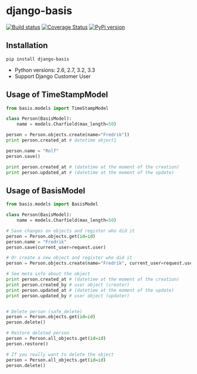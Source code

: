 # django-basis
[![Build status](https://ci.frigg.io/badges/frecar/django-basis/)](https://ci.frigg.io/frecar/django-basis/)
[![Coverage Status](https://coveralls.io/repos/frecar/django-basis/badge.png)](https://coveralls.io/r/frecar/django-basis)
[![PyPi version](https://pypip.in/v/django-basis/badge.png)](https://crate.io/packages/django-basis/)

## Installation
    pip install django-basis

 - Python versions: 2.6, 2.7, 3.2, 3.3
 - Support Django Customer User


## Usage of TimeStampModel

```python
from basis.models import TimeStampModel

class Person(BasisModel):
    name = models.Charfield(max_length=50)

person = Person.objects.create(name="Fredrik"))
print person.created_at # datetime object1

person.name = "Rolf"
person.save()

print person.created_at # (datetime at the moment of the creation)
print person.updated_at # (datetime at the moment of the update)


```


## Usage of BasisModel

```python
from basis.models import BasisModel

class Person(BasisModel):
    name = models.Charfield(max_length=50)

# Save changes on objects and register who did it
person = Person.objects.get(id=id)
person.name = "Fredrik"
person.save(current_user=request.user)

# Or create a new object and register who did it
person = Person.objects.create(name="Fredrik", current_user=request.user)

# See meta info about the object
print person.created_at # (datetime at the moment of the creation)
print person.created_by # user object (creator)
print person.updated_at # (datetime at the moment of the update)
print person.updated_by # user object (updater)


# Delete person (safe_delete)
person = Person.objects.get(id=id)
person.delete()

# Restore deleted person
person = Person.all_objects.get(id=id)
person.restore()

# If you really want to delete the object
person = Person.all_objects.get(id=id)
person.delete()

```

